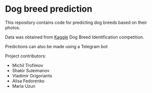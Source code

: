 # Dog breed prediction
This repository contains code for predicting dog breeds based on their photos.

Data was obtained from [Kaggle](https://www.kaggle.com/competitions/dog-breed-identification) Dog Breed Identification competition. 

Predictions can also be made using a Telegram bot

Project contributors:
* Michil Trofimov
* Shakir Suleimanov
* Vladimir Grigoriants
* Alisa Fedorenko
* Maria Uzun
